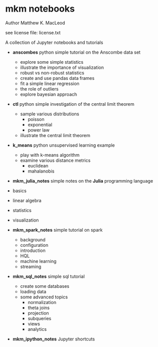 # mkm notebooks

Author Matthew K. MacLeod

see license file: license.txt


A collection of Jupyter notebooks and tutorials

* **anscombes**    python simple tutorial on the Anscombe data set
  * explore some simple statistics
  * illustrate the importance of visualization
  * robust vs non-robust statistics
  * create and use pandas data frames
  * fit a simple linear regression
  * the role of outliers
  * explore bayesian approach

* **ctl**     python simple investigation of the central limit theorem
  * sample various distributions
    * poisson
    * exponential
    * power law
  * illustrate the central limit theorem

* **k_means**   python unsupervised learning example
  * play with k-means algorithm
  * examine various distance metrics
    * euclidean
    * mahalanobis

* **mkm_julia_notes**  simple notes on the **Julia** programming language
 * basics
 * linear algebra
 * statistics
 * visualization

* **mkm_spark_notes**  simple tutorial on spark
  * background
  * configuration
  * introduction
  * HQL
  * machine learning
  * streaming

* **mkm_sql_notes**  simple sql tutorial
  * create some databases
  * loading data
  * some advanced topics
    * normalization
    * theta joins
    * projection
    * subqueries
    * views
    * analytics

* **mkm_ipython_notes** Jupyter shortcuts


